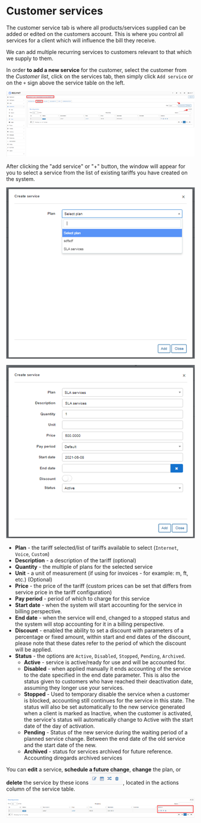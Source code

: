 Customer services
==========
The customer service tab is where all products/services supplied can be added or edited on the customers account. This is where you control all services for a client which will influence the bill they receive.


We can add multiple recurring services to customers relevant to that which we supply to them.

In order **to add a new service** for the customer, select the customer from the *Customer list*, click on the services tab, then simply click `Add service` or on the `+` sign above the service table on the left.

![Service table](service_table.png)

After clicking the "add service" or "+" button, the window will appear for you to select a service from the list of existing tariffs you have created on the system.

![Create service 1](create_service.png)

![Create service 2](create_service2.png)


* **Plan** - the tariff selected/list of tariffs available to select (`Internet`, `Voice`, `Custom`)
* **Description** - a description of the tariff (optional)
* **Quantity** - the multiple of plans for the selected service
* **Unit** - a unit of measurement (if using for invoices - for example: m, ft, etc.) (Optional)
* **Price** - the price of the tariff (custom prices can be set that differs from service price in the tariff configuration)
* **Pay period** - period of which to charge for this service
* **Start date** - when the system will start accounting for the service in billing perspective.
* **End date** - when the service will end, changed to a stopped status and the system will stop accounting for it in a billing perspective.
* **Discount** - enabled the ability to set a discount with parameters of a percentage or fixed amount, within start and end dates of the discount, please note that these dates refer to the period of which the discount will be applied.
* **Status** - the options are `Active`, `Disabled`, `Stopped`, `Pending`, `Archived`.
  * **Active** - service is active/ready for use and will be accounted for.
  * **Disabled** - when applied manually it ends accounting of the service to the date specified in the end date parameter. This is also the status given to customers who have reached their deactivation date, assuming they longer use your services.
  * **Stopped** - Used to temporary disable the service when a customer is blocked, accounting still continues for the service in this state. The status will also be set automatically to the new service generated when a client is marked as Inactive, when the customer is activated, the service's status will automatically change to Active with the start date of the day of activation.
  * **Pending** - Status of the new service during the waiting period of a planned service change. Between the end date of the old service and the start date of the new.
  * **Archived** - status for services archived for future reference. Accounting diregards archived services


You can **edit** a service, **schedule a future change**, **change** the plan, or **delete**  the service by these icons <icon class="image-icon">![Services actions](services_actions1.png)</icon>, located in the actions column of the service table.

![Actions table](actions_table.png)
